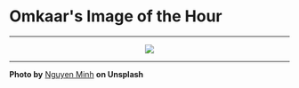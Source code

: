 # Omkaar's Image of the Hour

---

<div align="center">

<a href="https://unsplash.com/photos/woman-looks-at-her-phone-outside-a-hotel-2IizTR7gowg">
  <img src="https://images.unsplash.com/photo-1743841727503-dc5582e348f3?crop=entropy&cs=tinysrgb&fit=max&fm=jpg&ixid=M3w3NjA2Nzh8MHwxfHJhbmRvbXx8fHx8fHx8fDE3NTA4ODg4MDB8&ixlib=rb-4.1.0&q=80&w=1080" style="max-width:100%; height:auto;">
</a>



</div>

---

**Photo by** [Nguyen Minh](https://unsplash.com/@ngminh8895) **on Unsplash**
